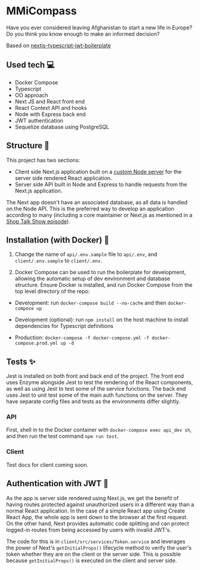 # MMiCompass

Have you ever considered leaving Afghanistan to start a new life in Europe? Do you think you know enough to make an informed decision?  

Based on [nextjs-typescript-jwt-boilerplate](https://github.com/jaygould/nextjs-typescript-jwt-boilerplate)

## Used tech :computer:

- Docker Compose
- Typescript
- OO approach
- Next JS and React front end
- React Context API and hooks
- Node with Express back end
- JWT authentication
- Sequelize database using PostgreSQL

## Structure :triangular_ruler:

This project has two sections:

- Client side Next.js application built on a [custom Node server](https://nextjs.org/docs/#custom-server-and-routing) for the server side rendered React application.
- Server side API built in Node and Express to handle requests from the Next.js application.

The Next app doesn't have an associated database, as all data is handled on the Node API. This is the preferred way to develop an application according to many (including a core maintainer or Next.js as mentioned in a [Shop Talk Show episode](https://shoptalkshow.com/episodes/354/)).

## Installation (with Docker) :rocket:

1. Change the name of `api/.env.sample` file to `api/.env`, and `client/.env.sample` to `client/.env`.

2. Docker Compose can be used to run the boilerplate for development, allowing the automatic setup of dev environment and database structure. Ensure Docker is installed, and run Docker Compose from the top level directory of the repo:

- Development: run `docker-compose build --no-cache` and then `docker-compose up`
- Development (optional): run `npm install` on the host machine to install dependencies for Typescript definitions

- Production: `docker-compose -f docker-compose.yml -f docker-compose.prod.yml up -d`

## Tests :sparkles:

Jest is installed on both front and back end of the project. The front end uses Enzyme alongside Jest to test the rendering of the React components, as well as using Jest to test some of the service functions. The back end uses Jest to unit test some of the main auth functions on the server. They have separate config files and tests as the environments differ slightly.

### API

First, shell in to the Docker container with `docker-compose exec api_dev sh`, and then run the test command `npm run test`.

### Client

Test docs for client coming soon.

## Authentication with JWT :closed_lock_with_key:

As the app is server side rendered using Next.js, we get the benefit of having routes protected against unauthorized users in a different way than a normal React application. In the case of a simple React app using Create React App, the whole app is sent down to the browser at the first request. On the other hand, Next provides automatic code splitting and can protect logged-in routes from being accessed by users with invalid JWT's.

The code for this is in `client/src/services/Token.service` and leverages the power of Next's `getInitialProps()` lifecycle method to verify the user's token whether they are on the client or the server side. This is possible because `getInitialProps()` is executed on the client and server side.

